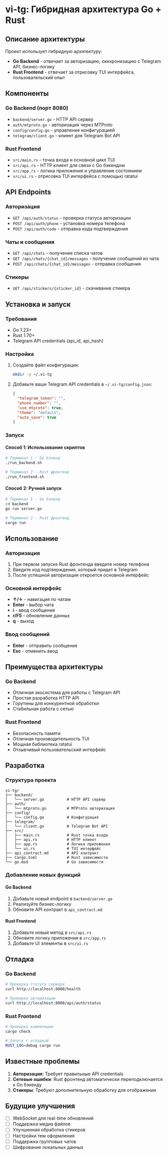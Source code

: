 # vi-tg: Гибридная архитектура Go + Rust

## Описание архитектуры

Проект использует гибридную архитектуру:
- **Go Backend** - отвечает за авторизацию, синхронизацию с Telegram API, бизнес-логику
- **Rust Frontend** - отвечает за отрисовку TUI интерфейса, пользовательский опыт

## Компоненты

### Go Backend (порт 8080)
- `backend/server.go` - HTTP API сервер
- `auth/mtproto.go` - авторизация через MTProto
- `config/config.go` - управление конфигурацией
- `telegram/client.go` - клиент для Telegram Bot API

### Rust Frontend
- `src/main.rs` - точка входа и основной цикл TUI
- `src/api.rs` - HTTP клиент для связи с Go бэкендом
- `src/app.rs` - логика приложения и управление состоянием
- `src/ui.rs` - отрисовка TUI интерфейса с помощью ratatui

## API Endpoints

### Авторизация
- `GET /api/auth/status` - проверка статуса авторизации
- `POST /api/auth/phone` - установка номера телефона
- `POST /api/auth/code` - отправка кода подтверждения

### Чаты и сообщения
- `GET /api/chats` - получение списка чатов
- `GET /api/chats/{chat_id}/messages` - получение сообщений из чата
- `POST /api/chats/{chat_id}/messages` - отправка сообщения

### Стикеры
- `GET /api/stickers/{sticker_id}` - скачивание стикера

## Установка и запуск

### Требования
- Go 1.23+
- Rust 1.70+
- Telegram API credentials (api_id, api_hash)

### Настройка
1. Создайте файл конфигурации:
   ```bash
   mkdir -p ~/.vi-tg
   ```

2. Добавьте ваши Telegram API credentials в `~/.vi-tg/config.json`:
   ```json
   {
     "telegram_token": "",
     "phone_number": "",
     "use_mtproto": true,
     "theme": "default",
     "auto_save": true
   }
   ```

### Запуск

#### Способ 1: Использование скриптов
```bash
# Терминал 1 - Go бэкенд
./run_backend.sh

# Терминал 2 - Rust фронтенд
./run_frontend.sh
```

#### Способ 2: Ручной запуск
```bash
# Терминал 1 - Go бэкенд
cd backend
go run server.go

# Терминал 2 - Rust фронтенд
cargo run
```

## Использование

### Авторизация
1. При первом запуске Rust фронтенда введите номер телефона
2. Введите код подтверждения, который придет в Telegram
3. После успешной авторизации откроется основной интерфейс

### Основной интерфейс
- **↑/↓** - навигация по чатам
- **Enter** - выбор чата
- **i** - ввод сообщения
- **r/F5** - обновление данных
- **q** - выход

### Ввод сообщений
- **Enter** - отправить сообщение
- **Esc** - отменить ввод

## Преимущества архитектуры

### Go Backend
- Отличная экосистема для работы с Telegram API
- Простая разработка HTTP API
- Горутины для конкурентной обработки
- Стабильная работа с сетью

### Rust Frontend
- Безопасность памяти
- Отличная производительность TUI
- Мощная библиотека ratatui
- Отзывчивый пользовательский интерфейс

## Разработка

### Структура проекта
```
vi-tg/
├── backend/
│   └── server.go          # HTTP API сервер
├── auth/
│   └── mtproto.go         # MTProto авторизация
├── config/
│   └── config.go          # Конфигурация
├── telegram/
│   └── client.go          # Telegram Bot API
├── src/
│   ├── main.rs            # Rust точка входа
│   ├── api.rs             # HTTP клиент
│   ├── app.rs             # Логика приложения
│   └── ui.rs              # TUI интерфейс
├── api_contract.md        # API контракт
├── Cargo.toml             # Rust зависимости
└── go.mod                 # Go зависимости
```

### Добавление новых функций

#### Go Backend
1. Добавьте новый endpoint в `backend/server.go`
2. Реализуйте бизнес-логику
3. Обновите API контракт в `api_contract.md`

#### Rust Frontend
1. Добавьте новый метод в `src/api.rs`
2. Обновите логику приложения в `src/app.rs`
3. Добавьте UI элементы в `src/ui.rs`

## Отладка

### Go Backend
```bash
# Проверка статуса сервера
curl http://localhost:8080/health

# Проверка авторизации
curl http://localhost:8080/api/auth/status
```

### Rust Frontend
```bash
# Проверка компиляции
cargo check

# Запуск с отладкой
RUST_LOG=debug cargo run
```

## Известные проблемы

1. **Авторизация**: Требует правильные API credentials
2. **Сетевые ошибки**: Rust фронтенд автоматически переподключается к Go бэкенду
3. **Стикеры**: Требуют дополнительную обработку для отображения

## Будущие улучшения

- [ ] WebSocket для real-time обновлений
- [ ] Поддержка медиа файлов
- [ ] Улучшенная обработка стикеров
- [ ] Настройки тем оформления
- [ ] Поддержка групповых чатов
- [ ] Шифрование локальных данных 